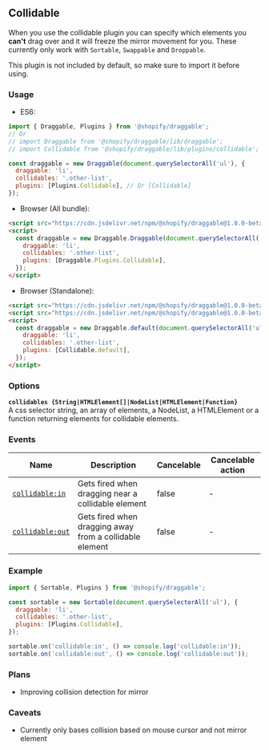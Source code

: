 ## Collidable

When you use the collidable plugin you can specify which elements you **can't** drag over and it will freeze
the mirror movement for you. These currently only work with `Sortable`, `Swappable` and `Droppable`.

This plugin is not included by default, so make sure to import it before using.

### Usage

- ES6:

```js
import { Draggable, Plugins } from '@shopify/draggable';
// Or
// import Draggable from '@shopify/draggable/lib/draggable';
// import Collidable from '@shopify/draggable/lib/plugins/collidable';

const draggable = new Draggable(document.querySelectorAll('ul'), {
  draggable: 'li',
  collidables: '.other-list',
  plugins: [Plugins.Collidable], // Or [Collidable]
});
```

- Browser (All bundle):

```html
<script src="https://cdn.jsdelivr.net/npm/@shopify/draggable@1.0.0-beta.13/lib/draggable.bundle.js"></script>
<script>
  const draggable = new Draggable.Draggable(document.querySelectorAll('ul'), {
    draggable: 'li',
    collidables: '.other-list',
    plugins: [Draggable.Plugins.Collidable],
  });
</script>
```

- Browser (Standalone):

```html
<script src="https://cdn.jsdelivr.net/npm/@shopify/draggable@1.0.0-beta.13/lib/draggable.js"></script>
<script src="https://cdn.jsdelivr.net/npm/@shopify/draggable@1.0.0-beta.13/lib/plugins/collidable.js"></script>
<script>
  const draggable = new Draggable.default(document.querySelectorAll('ul'), {
    draggable: 'li',
    collidables: '.other-list',
    plugins: [Collidable.default],
  });
</script>
```

### Options

**`collidables {String|HTMLElement[]|NodeList|HTMLElement|Function}`**  
A css selector string, an array of elements, a NodeList, a HTMLElement or a function returning elements for collidable elements.

### Events

| Name                              | Description                                             | Cancelable | Cancelable action |
| --------------------------------- | ------------------------------------------------------- | ---------- | ----------------- |
| [`collidable:in`][collidablein]   | Gets fired when dragging near a collidable element      | false      | -                 |
| [`collidable:out`][collidableout] | Gets fired when dragging away from a collidable element | false      | -                 |

[collidablein]: CollidableEvent#collidableinevent
[collidableout]: CollidableEvent#collidableoutevent

### Example

```js
import { Sortable, Plugins } from '@shopify/draggable';

const sortable = new Sortable(document.querySelectorAll('ul'), {
  draggable: 'li',
  collidables: '.other-list',
  plugins: [Plugins.Collidable],
});

sortable.on('collidable:in', () => console.log('collidable:in'));
sortable.on('collidable:out', () => console.log('collidable:out'));
```

### Plans

- Improving collision detection for mirror

### Caveats

- Currently only bases collision based on mouse cursor and not mirror element
